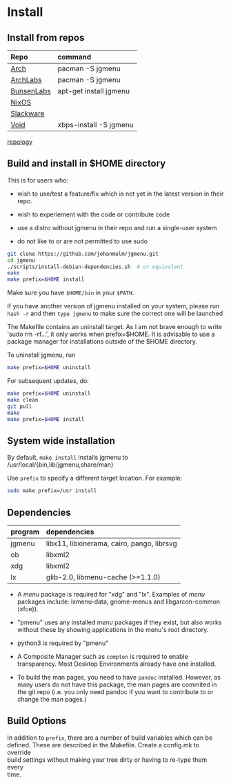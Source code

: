 Install
=======

Install from repos
------------------

| Repo                                                                                   | command                |
| :---                                                                                   | :---                   |
| [Arch](https://www.archlinux.org/packages/community/x86_64/jgmenu/)                    | pacman -S jgmenu       |
| [ArchLabs](https://github.com/ARCHLabs/archlabs_repo/tree/master/x86_64)               | pacman -S jgmenu       |
| [BunsenLabs](http://eu.pkg.bunsenlabs.org/debian/pool/main/j/jgmenu/)                  | apt-get install jgmenu |
| [NixOS](https://github.com/NixOS/nixpkgs/tree/master/pkgs/applications/misc/jgmenu)    |                        |
| [Slackware](https://slackbuilds.org/repository/14.2/desktop/jgmenu/)                   |                        |
| [Void](https://github.com/voidlinux/void-packages/blob/master/srcpkgs/jgmenu/template) | xbps-install -S jgmenu |

[repology](https://repology.org/metapackage/jgmenu/versions)

Build and install in $HOME directory
------------------------------------

This is for users who:

  - wish to use/test a feature/fix which is not yet in the latest version
    in their repo.

  - wish to experiement with the code or contribute code

  - use a distro without jgmenu in their repo and run a single-user
    system

  - do not like to or are not permitted to use sudo

```bash
git clone https://github.com/johanmalm/jgmenu.git
cd jgmenu
./scripts/install-debian-dependencies.sh  # or equivalent
make
make prefix=$HOME install
```

Make sure you have `$HOME/bin` in your `$PATH`.

If you have another version of jgmenu installed on your system, please
run `hash -r` and then `type jgmenu` to make sure the correct one will
be launched

The Makefile contains an uninstall target. As I am not brave enough to
write 'sudo rm -rf...', it only works when prefix=$HOME. It is advisable
to use a package manager for installations outside of the $HOME
directory.

To uninstall jgmenu, run

```bash
make prefix=$HOME uninstall
```

For subsequent updates, do:

```bash
make prefix=$HOME uninstall
make clean
git pull
make
make prefix=$HOME install
```

System wide installation
------------------------

By default, `make install` installs jgmenu to  
/usr/local/{bin,lib/jgmenu,share/man}  

Use `prefix` to specify a different target location. For example: 

```bash
sudo make prefix=/usr install
```

Dependencies
------------

| program | dependencies                                |
| :---    | :---                                        |
| jgmenu  | libx11, libxinerama, cairo, pango, librsvg  |
| ob      | libxml2                                     |
| xdg     | libxml2                                     |
| lx      | glib-2.0, libmenu-cache (>=1.1.0)           |


  - A *menu* package  is required for "xdg" and "lx".
    Examples of *menu* packages include: lxmenu-data, gnome-menus and
    libgarcon-common (xfce)).

  - "pmenu" uses any installed *menu* packages if they exist, but also
    works without these by showing applications in the menu's root
    directory.

  - python3 is required by "pmenu"

  - A Composite Manager such as `compton` is required to enable transparency.
    Most Desktop Environments already have one installed.

  - To build the man pages, you need to have `pandoc` installed. However, as
    many users do not have this package, the man pages are commited in the git
    repo (i.e. you only need pandoc if you want to contribute to or change the
    man pages.)

Build Options
-------------

In addition to `prefix`, there are a number of build variables which can be  
defined. These are described in the Makefile. Create a config.mk to override  
build settings without making your tree dirty or having to re-type them every  
time.
